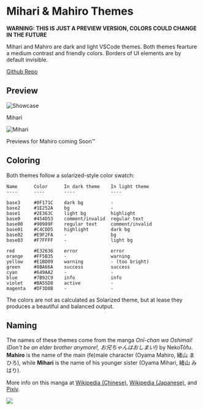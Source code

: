 # Mihari & Mahiro Themes

**WARNING: THIS IS JUST A PREVIEW VERSION, COLORS COULD CHANGE IN THE FUTURE**

Mihari and Mahiro are dark and light VSCode themes. Both themes fearture a
medium contrast and friendly colors. Borders of UI elements are by default
invisible.

[Github Repo](https://github.com/01010101lzy/mihari)

## Preview

![Showcase](https://i.loli.net/2018/09/21/5ba4e0872966e.png)

Mihari

![Mihari](https://i.loli.net/2018/09/21/5ba4e08736380.png)

Previews for Mahiro coming Soon™

## Coloring

Both themes follow a solarized-style color swatch:

```
Name      Color      In dark theme    In light theme
----      ----       ----             ----

base3     #0F171C    dark bg          -
base2     #1E252A    bg               -
base1     #2E363C    light bg         highlight
base0     #454D53    comment/invalid  regular text
base00    #90989F    regular text     comment/invalid
base01    #C4CDD5    highlight        dark bg
base02    #E9F2FA    -                bg
base03    #F7FFFF    -                light bg

red       #E32636    error            error
orange    #FF5B35    -                warning
yellow    #E1BD09    warning          - (too bright)
green     #8BA66A    success          success
cyan      #649AA2    -                -
blue      #7B92C9    info             info
violet    #BA55D8    active           -
magenta   #DF3D8B    -                -
```

The colors are not as calculated as Solarized theme, but at lease they produces
a beautiful and balanced output.

## Naming

The names of these themes come from the manga _Onī-chan wa Oshimai! (Don't be an elder brother anymore!, お兄ちゃんはおしまい!)_ by NekoTōfu. **Mahiro** is the name of the main (fe)male character (Oyama Mahiro, 緒山 まひろ), while **Mihari** is the name of his younger sister (Oyama Mihari, 緒山 みはり).

More info on this manga at [Wikipedia (Chinese)](https://zh.wikipedia.org/wiki/%E5%88%AB%E5%BD%93%E6%AC%A7%E5%B0%BC%E9%85%B1%E4%BA%86%EF%BC%81), [Wikipedia (Japanese)](https://ja.wikipedia.org/wiki/%E3%81%8A%E5%85%84%E3%81%A1%E3%82%83%E3%82%93%E3%81%AF%E3%81%8A%E3%81%97%E3%81%BE%E3%81%84!), and [Pixiv](https://www.pixiv.net/user/159912/series/12).

![](https://i.loli.net/2018/09/21/5ba4e08727893.png)
